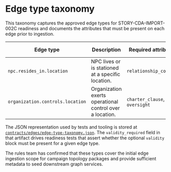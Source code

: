 # Edge type taxonomy

This taxonomy captures the approved edge types for STORY-CDA-IMPORT-002C readiness and documents the attributes that must be
present on each edge prior to ingestion.

| Edge type | Description | Required attributes | Optional attributes | Temporal validity |
| --- | --- | --- | --- | --- |
| `npc.resides_in.location` | NPC lives or is stationed at a specific location. | `relationship_context` | `duty_schedule` | Optional |
| `organization.controls.location` | Organization exerts operational control over a location. | `charter_clause`, `oversight` | *(none)* | Required |

The JSON representation used by tests and tooling is stored at
[`contracts/edges/edge-type-taxonomy.json`](../../../contracts/edges/edge-type-taxonomy.json). The `validity_required` field in that
artifact drives readiness tests that assert whether the optional `validity` block must be present for a given edge type.

The rules team has confirmed that these types cover the initial edge ingestion scope for campaign topology packages and provide
sufficient metadata to seed downstream graph services.
